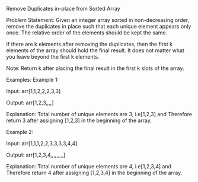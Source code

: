 Remove Duplicates in-place from Sorted Array

Problem Statement: Given an integer array sorted in non-decreasing order, remove the duplicates in place such that each unique element appears only once. The relative order of the elements should be kept the same.

If there are k elements after removing the duplicates, then the first k elements of the array should hold the final result. It does not matter what you leave beyond the first k elements.

Note: Return k after placing the final result in the first k slots of the array.

Examples:
Example 1: 

Input: arr[1,1,2,2,2,3,3]

Output: arr[1,2,3,_,_,_,_]

Explanation: Total number of unique elements are 3, i.e[1,2,3] and Therefore return 3 after assigning [1,2,3] in the beginning of the array.

Example 2: 

Input: arr[1,1,1,2,2,3,3,3,3,4,4]

Output: arr[1,2,3,4,_,_,_,_,_,_,_]

Explanation: Total number of unique elements are 4, i.e[1,2,3,4] and Therefore return 4 after assigning [1,2,3,4] in the beginning of the array.
